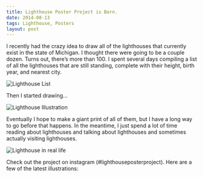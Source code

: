 ```yaml
---
title: Lighthouse Poster Project is Born.
date: 2014-08-13
tags: Lighthouse, Posters
layout: post
---
```


I recently had the crazy idea to draw all of the lighthouses that currently
exist in the state of Michigan.  I thought there were going to be a couple
dozen.  Turns out, there’s more than 100.  I spent several days compiling a list
of all the lighthouses that are still standing, complete with their height,
birth year, and nearest city.

![Lighthouse List](http://jenny.smharley.com/blog/2014/lighthouse-poster-project/lighthouses.png)

Then I started drawing…

![Lighthouse Illustration](http://jenny.smharley.com/blog/2014/lighthouse-poster-project/lighthouse.png)

Eventually I hope to make a giant print of all of them, but I have a long way to
go before that happens.  In the meantime, I just spend a lot of time reading
about lighthouses and talking about lighthouses and sometimes actually visiting
lighthouses.

![Lighthouse in real life](http://jenny.smharley.com/blog/2014/lighthouse-poster-project/lighthouse-real.png)


Check out the project on instagram (#lighthouseposterproject). Here are a few of
the latest illustrations:
<ul class="instagram" instagram-posts="" limit="4" tag="lighthouseposterproject"></instagram-posts>

